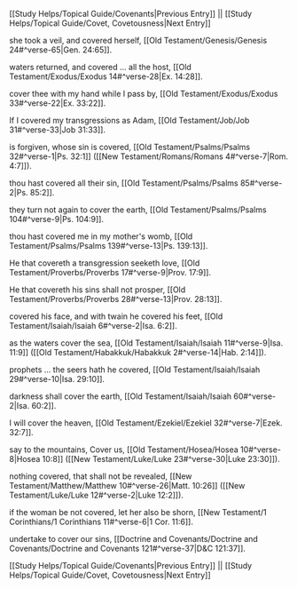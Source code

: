 [[Study Helps/Topical Guide/Covenants|Previous Entry]]  ||  [[Study Helps/Topical Guide/Covet, Covetousness|Next Entry]]

 she took a veil, and covered herself, [[Old Testament/Genesis/Genesis 24#^verse-65|Gen. 24:65]].

 waters returned, and covered ... all the host, [[Old Testament/Exodus/Exodus 14#^verse-28|Ex. 14:28]].

 cover thee with my hand while I pass by, [[Old Testament/Exodus/Exodus 33#^verse-22|Ex. 33:22]].

 If I covered my transgressions as Adam, [[Old Testament/Job/Job 31#^verse-33|Job 31:33]].

 is forgiven, whose sin is covered, [[Old Testament/Psalms/Psalms 32#^verse-1|Ps. 32:1]] ([[New Testament/Romans/Romans 4#^verse-7|Rom. 4:7]]).

 thou hast covered all their sin, [[Old Testament/Psalms/Psalms 85#^verse-2|Ps. 85:2]].

 they turn not again to cover the earth, [[Old Testament/Psalms/Psalms 104#^verse-9|Ps. 104:9]].

 thou hast covered me in my mother's womb, [[Old Testament/Psalms/Psalms 139#^verse-13|Ps. 139:13]].

 He that covereth a transgression seeketh love, [[Old Testament/Proverbs/Proverbs 17#^verse-9|Prov. 17:9]].

 He that covereth his sins shall not prosper, [[Old Testament/Proverbs/Proverbs 28#^verse-13|Prov. 28:13]].

 covered his face, and with twain he covered his feet, [[Old Testament/Isaiah/Isaiah 6#^verse-2|Isa. 6:2]].

 as the waters cover the sea, [[Old Testament/Isaiah/Isaiah 11#^verse-9|Isa. 11:9]] ([[Old Testament/Habakkuk/Habakkuk 2#^verse-14|Hab. 2:14]]).

 prophets ... the seers hath he covered, [[Old Testament/Isaiah/Isaiah 29#^verse-10|Isa. 29:10]].

 darkness shall cover the earth, [[Old Testament/Isaiah/Isaiah 60#^verse-2|Isa. 60:2]].

 I will cover the heaven, [[Old Testament/Ezekiel/Ezekiel 32#^verse-7|Ezek. 32:7]].

 say to the mountains, Cover us, [[Old Testament/Hosea/Hosea 10#^verse-8|Hosea 10:8]] ([[New Testament/Luke/Luke 23#^verse-30|Luke 23:30]]).

 nothing covered, that shall not be revealed, [[New Testament/Matthew/Matthew 10#^verse-26|Matt. 10:26]] ([[New Testament/Luke/Luke 12#^verse-2|Luke 12:2]]).

 if the woman be not covered, let her also be shorn, [[New Testament/1 Corinthians/1 Corinthians 11#^verse-6|1 Cor. 11:6]].

 undertake to cover our sins, [[Doctrine and Covenants/Doctrine and Covenants/Doctrine and Covenants 121#^verse-37|D&C 121:37]].

[[Study Helps/Topical Guide/Covenants|Previous Entry]]  ||  [[Study Helps/Topical Guide/Covet, Covetousness|Next Entry]]